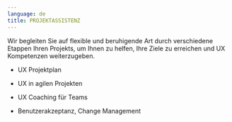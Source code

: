 ```yaml
---
language: de
title: PROJEKTASSISTENZ
---
```

Wir begleiten Sie auf flexible und beruhigende Art durch verschiedene Etappen Ihren Projekts, um Ihnen zu helfen, Ihre Ziele zu erreichen und UX Kompetenzen weiterzugeben.

* UX Projektplan

* UX in agilen Projekten

* UX Coaching für Teams

* Benutzerakzeptanz, Change Management